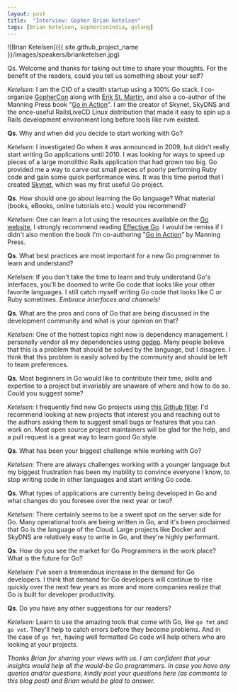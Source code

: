 ```yaml
---
layout: post
title:  "Interview: Gopher Brian Ketelsen"
tags: [Brian Ketelsen, GopherConIndia, golang]
---
```


![Brian Ketelsen]({{ site.github_project_name }}/images/speakers/brianketelsen.jpg)

Qs. Welcome and thanks for taking out time to share your thoughts. For the benefit of the readers, could you tell us something about your self?

_Ketelsen:_ I am the CIO of a stealth startup using a 100% Go stack. I co-organize [GopherCon](http://gophercon.com/) along with [Erik St. Martin](https://twitter.com/erikstmartin), and also a co-author of the Manning Press book "[Go in Action](http://www.manning.com/ketelsen/)". I am the creator of Skynet, SkyDNS and the once-useful RailsLiveCD Linux distribution that made it easy to spin up a Rails development environment long before tools like rvm existed.

**Qs**. Why and when did you decide to start working with Go?

_Ketelsen:_ I investigated Go when it was announced in 2009, but didn't really start writing Go applications until 2010. I was looking for ways to speed up pieces of a large monolithic Rails application that had grown too big. Go provided me a way to carve out small pieces of poorly performing Ruby code and gain some quick performance wins. It was this time period that I created [Skynet](https://github.com/skynetservices/skynet), which was my first useful Go project. 

**Qs**. How should one go about learning the Go language? What material (books, eBooks, online tutorials etc.) would you recommend?

_Ketelsen:_ One can learn a lot using the resources available on the [Go website](http://golang.org/), I strongly recommend reading [Effective Go](http://golang.org/doc/effective_go.html). I would be remiss if I didn't also mention the book I'm co-authoring "[Go in Action](http://www.manning.com/ketelsen/)" by Manning Press.

**Qs**. What best practices are most important for a new Go programmer to learn and understand?

_Ketelsen:_ If you don't take the time to learn and truly understand Go's interfaces, you'll be doomed to write Go code that looks like your other favorite languages. I still catch myself writing Go code that looks like C or Ruby sometimes. _Embrace interfaces and channels!_

**Qs**. What are the pros and cons of Go that are being discussed in the development community and what is your opinion on that?

_Ketelsen:_ One of the hottest topics right now is dependency management. I personally vendor all my dependencies using [godep](https://github.com/tools/godep). Many people believe that this is a problem that should be solved by the language, but I disagree. I think that this problem is easily solved by the community and should be left to team preferences.

**Qs**. Most beginners in Go would like to contribute their time, skills and expertise to a project but invariably are unaware of where and how to do so. Could you suggest some?

_Ketelsen:_ I frequently find new Go projects using [this Github filter](https://github.com/search?l=go&q=stars%3A%3E1&s=updated&type=Repositories). I'd recommend looking at new projects that interest you and reaching out to the authors asking them to suggest small bugs or features that you can work on. Most open source project maintainers will be glad for the help, and a pull request is a great way to learn good Go style.

**Qs**. What has been your biggest challenge while working with Go?

_Ketelsen:_ There are always challenges working with a younger language but my biggest frustration has been my inability to convince everyone I know, to stop writing code in other languages and start writing Go code.

**Qs**. What types of applications are currently being developed in Go and what changes do you foresee over the next year or two?

_Ketelsen:_ There certainly seems to be a sweet spot on the server side for Go. Many operational tools are being written in Go, and it's been proclaimed that Go is the language of the Cloud. Large projects like Docker and SkyDNS are relatively easy to write in Go, and they're highly performant.

**Qs**. How do you see the market for Go Programmers in the work place? What is the future for Go?

_Ketelsen:_ I've seen a tremendous increase in the demand for Go developers. I think that demand for Go developers will continue to rise quickly over the next few years as more and more companies realize that Go is built for developer productivity.

**Qs**. Do you have any other suggestions for our readers?

_Ketelsen:_ Learn to use the amazing tools that come with Go, like `go fmt` and `go vet`. They'll help to catch errors before they become problems. And in the case of `go fmt`, having well formatted Go code will help others who are looking at your projects.

_Thanks Brian for sharing your views with us. I am confident that your insights would help all the would-be Go programmers. In case you have any queries and/or questions, kindly post your questions here (as comments to this blog post) and Brian would be glad to answer._
